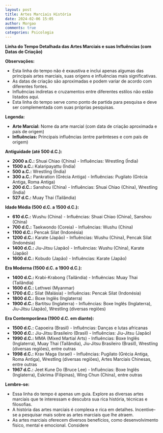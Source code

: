 ```yaml
---
layout: post
title: Artes Marciais História
date: 2024-02-06 15:05
author: Morgao
comments: true
categories: Psicologia
---
```

<!-- wp:paragraph -->
<p><strong>Linha do Tempo Detalhada das Artes Marciais e suas Influências (com Datas de Criação)</strong></p>
<!-- /wp:paragraph -->

<!-- wp:paragraph -->
<p><strong>Observações:</strong></p>
<!-- /wp:paragraph -->

<!-- wp:list -->
<ul><!-- wp:list-item -->
<li>Esta linha do tempo não é exaustiva e inclui apenas algumas das principais artes marciais, suas origens e influências mais significativas.</li>
<!-- /wp:list-item -->

<!-- wp:list-item -->
<li>As datas de criação são aproximadas e podem variar de acordo com diferentes fontes.</li>
<!-- /wp:list-item -->

<!-- wp:list-item -->
<li>Influências indiretas e cruzamentos entre diferentes estilos não estão listados aqui.</li>
<!-- /wp:list-item -->

<!-- wp:list-item -->
<li>Esta linha do tempo serve como ponto de partida para pesquisa e deve ser complementada com suas próprias pesquisas.</li>
<!-- /wp:list-item --></ul>
<!-- /wp:list -->

<!-- wp:paragraph -->
<p><strong>Legenda:</strong></p>
<!-- /wp:paragraph -->

<!-- wp:list -->
<ul><!-- wp:list-item -->
<li><strong>Arte Marcial:</strong> Nome da arte marcial (com data de criação aproximada e país de origem)</li>
<!-- /wp:list-item -->

<!-- wp:list-item -->
<li><strong>Influências:</strong> Principais influências (entre parênteses e com país de origem)</li>
<!-- /wp:list-item --></ul>
<!-- /wp:list -->

<!-- wp:paragraph -->
<p><strong>Antiguidade (até 500 d.C.):</strong></p>
<!-- /wp:paragraph -->

<!-- wp:list -->
<ul><!-- wp:list-item -->
<li><strong>2000 a.C.:</strong> Shuai Chiao (China) - Influências: Wrestling (Índia)</li>
<!-- /wp:list-item -->

<!-- wp:list-item -->
<li><strong>1500 a.C.:</strong> Kalaripayattu (Índia)</li>
<!-- /wp:list-item -->

<!-- wp:list-item -->
<li><strong>500 a.C.:</strong> Wrestling (Índia)</li>
<!-- /wp:list-item -->

<!-- wp:list-item -->
<li><strong>300 a.C.:</strong> Pankration (Grécia Antiga) - Influências: Pugilato (Grécia Antiga, Roma Antiga)</li>
<!-- /wp:list-item -->

<!-- wp:list-item -->
<li><strong>200 d.C.:</strong> Sanshou (China) - Influências: Shuai Chiao (China), Wrestling (Índia)</li>
<!-- /wp:list-item -->

<!-- wp:list-item -->
<li><strong>527 d.C.:</strong> Muay Thai (Tailândia)</li>
<!-- /wp:list-item --></ul>
<!-- /wp:list -->

<!-- wp:paragraph -->
<p><strong>Idade Média (500 d.C. a 1500 d.C.):</strong></p>
<!-- /wp:paragraph -->

<!-- wp:list -->
<ul><!-- wp:list-item -->
<li><strong>610 d.C.:</strong> Wushu (China) - Influências: Shuai Chiao (China), Sanshou (China)</li>
<!-- /wp:list-item -->

<!-- wp:list-item -->
<li><strong>700 d.C.:</strong> Taekwondo (Coreia) - Influências: Wushu (China)</li>
<!-- /wp:list-item -->

<!-- wp:list-item -->
<li><strong>1100 d.C.:</strong> Pencak Silat (Indonésia)</li>
<!-- /wp:list-item -->

<!-- wp:list-item -->
<li><strong>1200 d.C.:</strong> Karate (Japão) - Influências: Wushu (China), Pencak Silat (Indonésia)</li>
<!-- /wp:list-item -->

<!-- wp:list-item -->
<li><strong>1400 d.C.:</strong> Jiu-Jitsu (Japão) - Influências: Wushu (China), Karate (Japão)</li>
<!-- /wp:list-item -->

<!-- wp:list-item -->
<li><strong>1600 d.C.:</strong> Kobudo (Japão) - Influências: Karate (Japão)</li>
<!-- /wp:list-item --></ul>
<!-- /wp:list -->

<!-- wp:paragraph -->
<p><strong>Era Moderna (1500 d.C. a 1900 d.C.):</strong></p>
<!-- /wp:paragraph -->

<!-- wp:list -->
<ul><!-- wp:list-item -->
<li><strong>1400 d.C.:</strong> Krabi-Krabong (Tailândia) - Influências: Muay Thai (Tailândia)</li>
<!-- /wp:list-item -->

<!-- wp:list-item -->
<li><strong>1600 d.C.:</strong> Lethwei (Myanmar)</li>
<!-- /wp:list-item -->

<!-- wp:list-item -->
<li><strong>1700 d.C.:</strong> Silat (Malásia) - Influências: Pencak Silat (Indonésia)</li>
<!-- /wp:list-item -->

<!-- wp:list-item -->
<li><strong>1800 d.C.:</strong> Boxe Inglês (Inglaterra)</li>
<!-- /wp:list-item -->

<!-- wp:list-item -->
<li><strong>1900 d.C.:</strong> Bartitsu (Inglaterra) - Influências: Boxe Inglês (Inglaterra), Jiu-Jitsu (Japão), Wrestling (diversas regiões)</li>
<!-- /wp:list-item --></ul>
<!-- /wp:list -->

<!-- wp:paragraph -->
<p><strong>Era Contemporânea (1900 d.C. em diante):</strong></p>
<!-- /wp:paragraph -->

<!-- wp:list -->
<ul><!-- wp:list-item -->
<li><strong>1500 d.C.:</strong> Capoeira (Brasil) - Influências: Danças e lutas africanas</li>
<!-- /wp:list-item -->

<!-- wp:list-item -->
<li><strong>1900 d.C.:</strong> Jiu-Jitsu Brasileiro (Brasil) - Influências: Jiu-Jitsu (Japão)</li>
<!-- /wp:list-item -->

<!-- wp:list-item -->
<li><strong>1990 d.C.:</strong> MMA (Mixed Martial Arts) - Influências: Boxe Inglês (Inglaterra), Muay Thai (Tailândia), Jiu-Jitsu Brasileiro (Brasil), Wrestling (diversas regiões), entre outras</li>
<!-- /wp:list-item -->

<!-- wp:list-item -->
<li><strong>1998 d.C.:</strong> Krav Maga (Israel) - Influências: Pugilato (Grécia Antiga, Roma Antiga), Wrestling (diversas regiões), Artes Marciais Chinesas, entre outras</li>
<!-- /wp:list-item -->

<!-- wp:list-item -->
<li><strong>1967 d.C.:</strong> Jeet Kune Do (Bruce Lee) - Influências: Boxe Inglês (Inglaterra), Eskrima (Filipinas), Wing Chun (China), entre outras</li>
<!-- /wp:list-item --></ul>
<!-- /wp:list -->

<!-- wp:paragraph -->
<p><strong>Lembre-se:</strong></p>
<!-- /wp:paragraph -->

<!-- wp:list -->
<ul><!-- wp:list-item -->
<li>Essa linha do tempo é apenas um guia. Explore as diversas artes marciais que te interessam e descubra sua rica história, técnicas e filosofias.</li>
<!-- /wp:list-item -->

<!-- wp:list-item -->
<li>A história das artes marciais é complexa e rica em detalhes. Incentive-se a pesquisar mais sobre as artes marciais que lhe atraem.</li>
<!-- /wp:list-item -->

<!-- wp:list-item -->
<li>As artes marciais oferecem diversos benefícios, como desenvolvimento físico, mental e emocional. Considere</li>
<!-- /wp:list-item --></ul>
<!-- /wp:list -->
